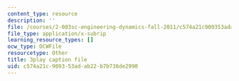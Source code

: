 ```yaml
---
content_type: resource
description: ''
file: /courses/2-003sc-engineering-dynamics-fall-2011/c574a21c909353adab22b7b736de2990_9CPA6WG6mRo.srt
file_type: application/x-subrip
learning_resource_types: []
ocw_type: OCWFile
resourcetype: Other
title: 3play caption file
uid: c574a21c-9093-53ad-ab22-b7b736de2990
---
```

